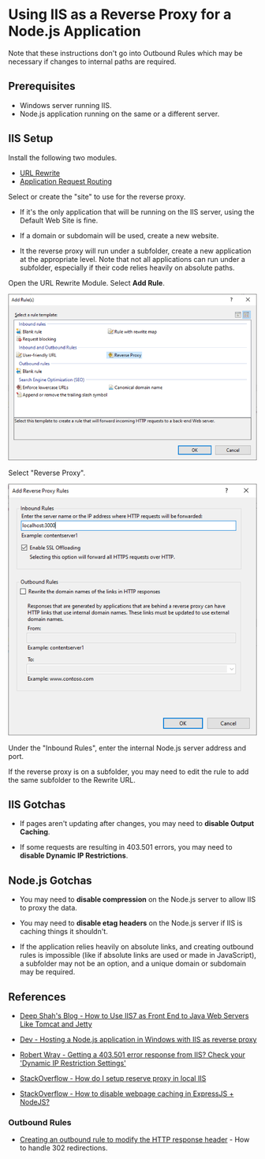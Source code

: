 # Using IIS as a Reverse Proxy for a Node.js Application

Note that these instructions don't go into Outbound Rules
which may be necessary if changes to internal paths are required.

## Prerequisites

-   Windows server running IIS.
-   Node.js application running on the same or a different server.

## IIS Setup

Install the following two modules.

-   [URL Rewrite](https://www.iis.net/downloads/microsoft/url-rewrite)
-   [Application Request Routing](https://www.iis.net/downloads/microsoft/application-request-routing)

Select or create the "site" to use for the reverse proxy.

-   If it's the only application that will be running on the IIS server,
    using the Default Web Site is fine.

-   If a domain or subdomain will be used,
    create a new website.

-   It the reverse proxy will run under a subfolder,
    create a new application at the appropriate level.
    Note that not all applications can run under a subfolder,
    especially if their code relies heavily on absolute paths.

Open the URL Rewrite Module.  Select **Add Rule**.

![Add Rule Window](addRule.png)

Select "Reverse Proxy".

![Add Reverse Proxy Rules Window](addReverseProxyRules.png)

Under the "Inbound Rules", enter the internal Node.js server address and port.

If the reverse proxy is on a subfolder, you may need to edit the rule
to add the same subfolder to the Rewrite URL.

## IIS Gotchas

-   If pages aren't updating after changes,
    you may need to **disable Output Caching**.

-   If some requests are resulting in 403.501 errors,
    you may need to **disable Dynamic IP Restrictions**.

## Node.js Gotchas

-   You may need to **disable compression** on the Node.js server
    to allow IIS to proxy the data.

-   You may need to **disable etag headers** on the Node.js server
    if IIS is caching things it shouldn't.

-   If the application relies heavily on absolute links,
    and creating outbound rules is impossible
    (like if absolute links are used or made in JavaScript),
    a subfolder may not be an option, and a unique domain or subdomain may be required.

## References

-   [Deep Shah's Blog - How to Use IIS7 as Front End to Java Web Servers Like Tomcat and Jetty](http://www.gitshah.com/2013/06/how-to-use-iis7-as-front-end-to-java.html)

-   [Dev - Hosting a Node.js application in Windows with IIS as reverse proxy](https://dev.to/petereysermans/hosting-a-node-js-application-on-windows-with-iis-as-reverse-proxy-397b)

-   [Robert Wray - Getting a 403.501 error response from IIS? Check your 'Dynamic IP Restriction Settings'](https://robertwray.co.uk/blog/getting-a-403-501-error-response-from-iis-check-your-dynamic-ip-restriction-settings)

-   [StackOverflow - How do I setup reserve proxy in local IIS](https://stackoverflow.com/questions/58480493/how-do-i-setup-reverse-proxy-in-local-iis)

-   [StackOverflow - How to disable webpage caching in ExpressJS + NodeJS?](https://stackoverflow.com/questions/22632593/how-to-disable-webpage-caching-in-expressjs-nodejs)

### Outbound Rules

-   [Creating an outbound rule to modify the HTTP response header](https://docs.microsoft.com/en-us/iis/extensions/url-rewrite-module/modifying-http-response-headers#creating-an-outbound-rule-to-modify-the-http-response-header) - How to handle 302 redirections.
